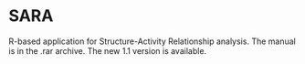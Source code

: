 # SARA
 R-based application for Structure-Activity Relationship analysis. The manual is in the .rar archive. The new 1.1 version is available.
